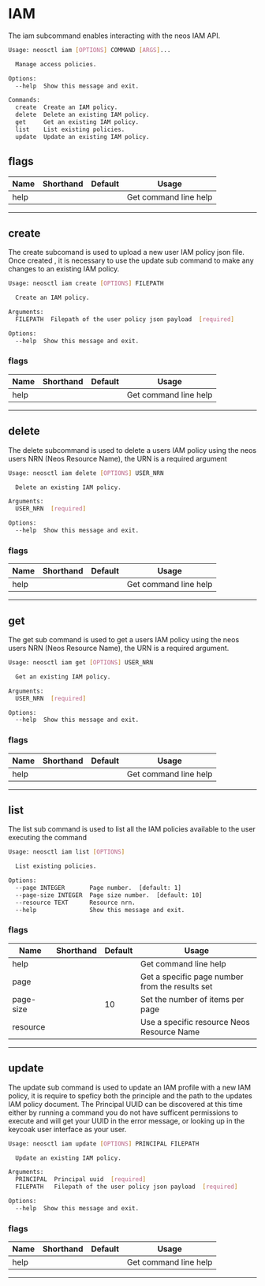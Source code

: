 # IAM

The iam subcommand enables interacting with the neos IAM API.  

```bash
Usage: neosctl iam [OPTIONS] COMMAND [ARGS]...

  Manage access policies.

Options:
  --help  Show this message and exit.

Commands:
  create  Create an IAM policy.
  delete  Delete an existing IAM policy.
  get     Get an existing IAM policy.
  list    List existing policies.
  update  Update an existing IAM policy.

```

## flags

| Name | Shorthand | Default | Usage                 |
| ---- | --------- | ------- | --------------------- |
| help |           |         | Get command line help |

---

## create  

The create subcomand is used to upload a new user IAM policy json file. Once created , it is necessary to use the update sub command to make any changes to an existing IAM policy.  

```bash
Usage: neosctl iam create [OPTIONS] FILEPATH

  Create an IAM policy.

Arguments:
  FILEPATH  Filepath of the user policy json payload  [required]

Options:
  --help  Show this message and exit.
```

### flags

| Name | Shorthand | Default | Usage                 |
| ---- | --------- | ------- | --------------------- |
| help |           |         | Get command line help |

---

## delete

The delete subcommand is used to delete a users IAM policy using the neos users NRN (Neos Resource Name), the URN is a required argument

```bash
Usage: neosctl iam delete [OPTIONS] USER_NRN

  Delete an existing IAM policy.

Arguments:
  USER_NRN  [required]

Options:
  --help  Show this message and exit.
```

### flags

| Name | Shorthand | Default | Usage                 |
| ---- | --------- | ------- | --------------------- |
| help |           |         | Get command line help |

---

## get

The get sub command is used to get a users IAM policy using the neos users NRN (Neos Resource Name), the URN is a required argument.  

```bash
Usage: neosctl iam get [OPTIONS] USER_NRN

  Get an existing IAM policy.

Arguments:
  USER_NRN  [required]

Options:
  --help  Show this message and exit.
```

### flags

| Name | Shorthand | Default | Usage                 |
| ---- | --------- | ------- | --------------------- |
| help |           |         | Get command line help |

---

## list

The list sub command is used to list all the IAM policies available to the user executing the command

```bash
Usage: neosctl iam list [OPTIONS]

  List existing policies.

Options:
  --page INTEGER       Page number.  [default: 1]
  --page-size INTEGER  Page size number.  [default: 10]
  --resource TEXT      Resource nrn.
  --help               Show this message and exit.
```

### flags

| Name      | Shorthand | Default | Usage                                           |
| --------- | --------- | ------- | ----------------------------------------------- |
| help      |           |         | Get command line help                           |
| page      |           |         | Get a specific page number from the results set |
| page-size |           | 10      | Set the number of items per page                |
| resource  |           |         | Use a specific resource Neos Resource Name      |

---

## update  

The update sub command is used to update an IAM profile with a new IAM policy, it is require to speficy both the principle and the path to the updates IAM policy document. The Principal UUID can be discovered at this time either by running a command you do not have sufficent permissions to execute and will get your UUID in the error message, or looking up in the keycoak user interface as your user.  

```bash  
Usage: neosctl iam update [OPTIONS] PRINCIPAL FILEPATH

  Update an existing IAM policy.

Arguments:
  PRINCIPAL  Principal uuid  [required]
  FILEPATH   Filepath of the user policy json payload  [required]

Options:
  --help  Show this message and exit.
```

### flags

| Name | Shorthand | Default | Usage                 |
| ---- | --------- | ------- | --------------------- |
| help |           |         | Get command line help |

---

